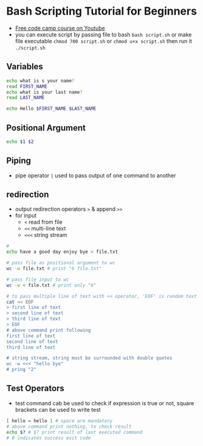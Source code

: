# Bash Scripting Tutorial for Beginners

- [Free code camp course on Youtube](https://www.youtube.com/watch?v=tK9Oc6AEnR4)
- you can execute script by passing file to bash `bash script.sh` or make file executable `chmod 700 script.sh` or `chmod u+x script.sh` then run it `./script.sh`

## Variables

```bash
echo what is s your name? 
read FIRST_NAME
echo what is your last name?
read LAST_NAME

echo Hello $FIRST_NAME $LAST_NAME
```

## Positional Argument

```bash
echo $1 $2
```

## Piping

- pipe operator `|` used to pass output of one command to another

## redirection

- output redirection operators `>` & append `>>`
- for input 
    - `<` read from file
    - `<<` multi-line text
    - `<<<` string stream

```bash
# 
echo have a good day enjoy bye > file.txt

# pass file as positional argument to wc
wc -w file.txt # print "6 file.txt"

# pass file input to wc
wc -w < file.txt # print only "6"

# to pass multiple line of text with << operator, 'EOF' is random text used to define start & end of multi-line text
cat << EOF
> first line of text
> second line of text
> third line of text
> EOF
# above command print following
first line of text
second line of text
third line of text

# string stream, string must be surrounded with double quotes
wc -w <<< "hello bye"
# pring "2"
```

## Test Operators

- test command cab be used to check if expression is true or not, square brackets can be used to write test

```bash
[ hello = hello ] # space are mandatory
# above command print nothing, to check result
echo $? # $? print result of last executed command
# 0 indicates success exit code
```
